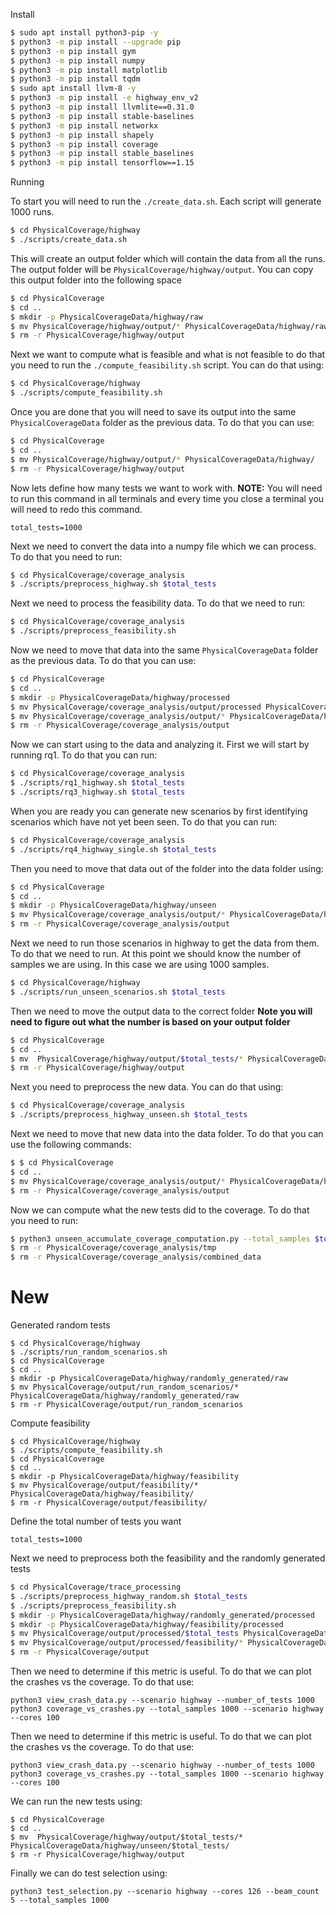 <!-- # PhysicalStack

Below is the artifact for the paper.

## Installation

To install the simulator you need to do:

```bash
$ sudo apt install python3-pip -y
$ python3 -m pip install --upgrade pip
$ python3 -m pip install gym
$ python3 -m pip install numpy
$ python3 -m pip install matplotlib
$ python3 -m pip install tqdm
$ sudo apt install llvm-8
$ python3 -m pip install -e highway_env_v2
$ python3 -m pip install llvmlite==0.31.0
$ python3 -m pip install -e rl_agents_v2
$ python3 -m pip install networkx
```

Next run the following:
```bash
$ mkdir ~/Desktop/output
$ python3 main.py --environment_vehicles 10 --save_name test.txt
```

If this works you are ready to create the data

## Creating Data

You can create data using

```bash
$ cd highway
$ ./create_data.sh
```

This will save the data into you output folder

## Processing the data

Here we will explain how we converted the data

### Converting to Numpy array

First we need to convert the data into a numpy format. To do that you can run the following. For highwayEnv you need to run:
```bash
$ python3 pre_process_data.py --steering_angle 30 --max_distance=30 --accuracy 5 --total_samples 100000 --scenario highway --beam_count 1
$ python3 pre_process_data.py --steering_angle 30 --max_distance=30 --accuracy 5 --total_samples 100000 --scenario highway --beam_count 2
$ python3 pre_process_data.py --steering_angle 30 --max_distance=30 --accuracy 5 --total_samples 100000 --scenario highway --beam_count 3
$ python3 pre_process_data.py --steering_angle 30 --max_distance=30 --accuracy 5 --total_samples 100000 --scenario highway --beam_count 4
$ python3 pre_process_data.py --steering_angle 30 --max_distance=30 --accuracy 5 --total_samples 100000 --scenario highway --beam_count 5
$ python3 pre_process_data.py --steering_angle 30 --max_distance=30 --accuracy 5 --total_samples 100000 --scenario highway --beam_count 10
```

Next to convert beamng you need to run:
```bash
$ python3 pre_process_data.py --steering_angle 33 --max_distance=45 --accuracy 5 --total_samples -1 --scenario beamng --beam_count 1
$ python3 pre_process_data.py --steering_angle 33 --max_distance=45 --accuracy 5 --total_samples -1 --scenario beamng --beam_count 2
$ python3 pre_process_data.py --steering_angle 33 --max_distance=45 --accuracy 5 --total_samples -1 --scenario beamng --beam_count 3
$ python3 pre_process_data.py --steering_angle 33 --max_distance=45 --accuracy 5 --total_samples -1 --scenario beamng --beam_count 4
$ python3 pre_process_data.py --steering_angle 33 --max_distance=45 --accuracy 5 --total_samples -1 --scenario beamng --beam_count 5
$ python3 pre_process_data.py --steering_angle 33 --max_distance=45 --accuracy 5 --total_samples -1 --scenario beamng --beam_count 10
```

You will then need to move the output into the `highway/numpy_data` folder.

### Answering the research questions

To answer the research questions you need to run the following:

RQ1
```
$ python3 rq1_compute.py --steering_angle 30 --beam_count -1 --max_distance=30 --accuracy 5 --total_samples 100000 --scenario highway --cores 8
$ python3 rq1_compute.py --steering_angle 33 --beam_count -1 --max_distance=45 --accuracy 5 --total_samples 2000 --scenario beamng --cores 8 
```

RQ2
```
$ python3 rq2_compute.py
```

RQ3
```
$ python3 rq3_compute.py --steering_angle 30 --beam_count 3 --max_distance=30 --accuracy 5 --total_samples 100000 --scenario highway --cores 64
$ python3 rq3_compute.py --steering_angle 33 --beam_count 3 --max_distance=45 --accuracy 5 --total_samples 2000 --scenario beamng --cores 64
```

Computing the number of unique crashes
```
python3 rq3_compute_unique_crash_count.py --steering_angle 30 --beam_count 3 --max_distance=30 --accuracy 5 --total_samples 100000 --scenario highway --cores 10
python3 rq3_compute_unique_crash_count.py --steering_angle 33 --beam_count 3 --max_distance=45 --accuracy 5 --total_samples 2000 --scenario beamng --cores 10
```


Latest update -->

Install
```bash
$ sudo apt install python3-pip -y
$ python3 -m pip install --upgrade pip
$ python3 -m pip install gym
$ python3 -m pip install numpy
$ python3 -m pip install matplotlib
$ python3 -m pip install tqdm
$ sudo apt install llvm-8 -y
$ python3 -m pip install -e highway_env_v2
$ python3 -m pip install llvmlite==0.31.0
$ python3 -m pip install stable-baselines
$ python3 -m pip install networkx
$ python3 -m pip install shapely
$ python3 -m pip install coverage
$ python3 -m pip install stable_baselines
$ python3 -m pip install tensorflow==1.15
```

Running

To start you will need to run the `./create_data.sh`. Each script will generate 1000 runs.
```bash
$ cd PhysicalCoverage/highway
$ ./scripts/create_data.sh
```

This will create an output folder which will contain the data from all the runs. The output folder will be `PhysicalCoverage/highway/output`. You can copy this output folder into the following space
```bash
$ cd PhysicalCoverage
$ cd ..
$ mkdir -p PhysicalCoverageData/highway/raw
$ mv PhysicalCoverage/highway/output/* PhysicalCoverageData/highway/raw
$ rm -r PhysicalCoverage/highway/output
```

Next we want to compute what is feasible and what is not feasible to do that you need to run the `./compute_feasibility.sh` script. You can do that using:
```bash
$ cd PhysicalCoverage/highway
$ ./scripts/compute_feasibility.sh
```

Once you are done that you will need to save its output into the same `PhysicalCoverageData` folder as the previous data. To do that you can use:
```bash
$ cd PhysicalCoverage
$ cd ..
$ mv PhysicalCoverage/highway/output/* PhysicalCoverageData/highway/
$ rm -r PhysicalCoverage/highway/output
```

Now lets define how many tests we want to work with. **NOTE:** You will need to run this command in all terminals and every time you close a terminal you will need to redo this command.
```
total_tests=1000
```

Next we need to convert the data into a numpy file which we can process. To do that you need to run:
```bash
$ cd PhysicalCoverage/coverage_analysis 
$ ./scripts/preprocess_highway.sh $total_tests
```

Next we need to process the feasibility data. To do that we need to run:
```bash
$ cd PhysicalCoverage/coverage_analysis
$ ./scripts/preprocess_feasibility.sh
```

Now we need to move that data into the same `PhysicalCoverageData` folder as the previous data. To do that you can use:
```bash
$ cd PhysicalCoverage
$ cd ..
$ mkdir -p PhysicalCoverageData/highway/processed
$ mv PhysicalCoverage/coverage_analysis/output/processed PhysicalCoverageData/highway/feasibility
$ mv PhysicalCoverage/coverage_analysis/output/* PhysicalCoverageData/highway/processed
$ rm -r PhysicalCoverage/coverage_analysis/output
```

Now we can start using to the data and analyzing it. First we will start by running rq1. To do that you can run:
```bash
$ cd PhysicalCoverage/coverage_analysis
$ ./scripts/rq1_highway.sh $total_tests
$ ./scripts/rq3_highway.sh $total_tests
```

When you are ready you can generate new scenarios by first identifying scenarios which have not yet been seen. To do that you can run:
```bash
$ cd PhysicalCoverage/coverage_analysis
$ ./scripts/rq4_highway_single.sh $total_tests
```

Then you need to move that data out of the folder into the data folder using:
```bash
$ cd PhysicalCoverage
$ cd ..
$ mkdir -p PhysicalCoverageData/highway/unseen
$ mv PhysicalCoverage/coverage_analysis/output/* PhysicalCoverageData/highway/unseen
$ rm -r PhysicalCoverage/coverage_analysis/output
```

Next we need to run those scenarios in highway to get the data from them. To do that we need to run. At this point we should know the number of samples we are using. In this case we are using 1000 samples.
```bash
$ cd PhysicalCoverage/highway
$ ./scripts/run_unseen_scenarios.sh $total_tests
```

Then we need to move the output data to the correct folder **Note you will need to figure out what the number is based on your output folder**
```bash
$ cd PhysicalCoverage
$ cd ..
$ mv  PhysicalCoverage/highway/output/$total_tests/* PhysicalCoverageData/highway/unseen/$total_tests/
$ rm -r PhysicalCoverage/highway/output
```

Next you need to preprocess the new data. You can do that using:
```bash
$ cd PhysicalCoverage/coverage_analysis
$ ./scripts/preprocess_highway_unseen.sh $total_tests
```

Next we need to move that new data into the data folder. To do that you can use the following commands:
```bash
$ $ cd PhysicalCoverage
$ cd ..
$ mv PhysicalCoverage/coverage_analysis/output/* PhysicalCoverageData/highway/unseen/$total_tests/processed
$ rm -r PhysicalCoverage/coverage_analysis/output
```

Now we can compute what the new tests did to the coverage. To do that you need to run:
```bash
$ python3 unseen_accumulate_coverage_computation.py --total_samples $total_tests --scenario highway --cores 100
$ rm -r PhysicalCoverage/coverage_analysis/tmp
$ rm -r PhysicalCoverage/coverage_analysis/combined_data 
```





# New






Generated random tests
```
$ cd PhysicalCoverage/highway
$ ./scripts/run_random_scenarios.sh
$ cd PhysicalCoverage
$ cd ..
$ mkdir -p PhysicalCoverageData/highway/randomly_generated/raw
$ mv PhysicalCoverage/output/run_random_scenarios/* PhysicalCoverageData/highway/randomly_generated/raw
$ rm -r PhysicalCoverage/output/run_random_scenarios
```

Compute feasibility
```
$ cd PhysicalCoverage/highway
$ ./scripts/compute_feasibility.sh
$ cd PhysicalCoverage
$ cd ..
$ mkdir -p PhysicalCoverageData/highway/feasibility
$ mv PhysicalCoverage/output/feasibility/* PhysicalCoverageData/highway/feasibility/
$ rm -r PhysicalCoverage/output/feasibility/
```

Define the total number of tests you want
```
total_tests=1000
```

Next we need to preprocess both the feasibility and the randomly generated tests
```bash
$ cd PhysicalCoverage/trace_processing 
$ ./scripts/preprocess_highway_random.sh $total_tests
$ ./scripts/preprocess_feasibility.sh
$ mkdir -p PhysicalCoverageData/highway/randomly_generated/processed
$ mkdir -p PhysicalCoverageData/highway/feasibility/processed
$ mv PhysicalCoverage/output/processed/$total_tests PhysicalCoverageData/highway/randomly_generated/processed/$total_tests
$ mv PhysicalCoverage/output/processed/feasibility/* PhysicalCoverageData/highway/feasibility/processed
$ rm -r PhysicalCoverage/output
```

Then we need to determine if this metric is useful. To do that we can plot the crashes vs the coverage. To do that use:
```
python3 view_crash_data.py --scenario highway --number_of_tests 1000
python3 coverage_vs_crashes.py --total_samples 1000 --scenario highway --cores 100
```

Then we need to determine if this metric is useful. To do that we can plot the crashes vs the coverage. To do that use:
```
python3 view_crash_data.py --scenario highway --number_of_tests 1000
python3 coverage_vs_crashes.py --total_samples 1000 --scenario highway --cores 100
```

We can run the new tests using:
```
$ cd PhysicalCoverage
$ cd ..
$ mv  PhysicalCoverage/highway/output/$total_tests/* PhysicalCoverageData/highway/unseen/$total_tests/
$ rm -r PhysicalCoverage/highway/output
```

Finally we can do test selection using:
```
python3 test_selection.py --scenario highway --cores 126 --beam_count 5 --total_samples 1000
```